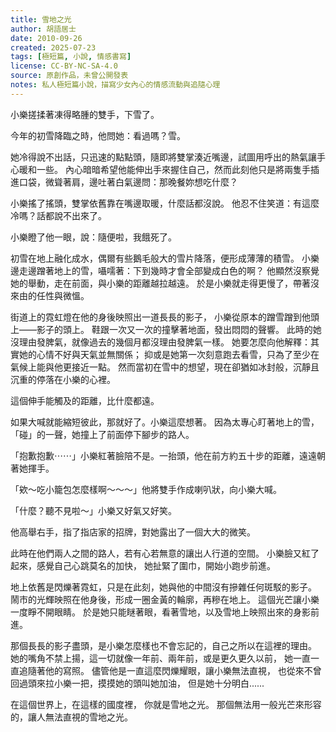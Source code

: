 ```yaml
---
title: 雪地之光
author: 胡語居士
date: 2010-09-26
created: 2025-07-23
tags: [極短篇, 小說, 情感書寫]
license: CC-BY-NC-SA-4.0
source: 原創作品，未曾公開發表
notes: 私人極短篇小說，描寫少女內心的情感流動與追隨心理
---
```


小樂搓揉著凍得略腫的雙手，下雪了。

今年的初雪降臨之時，他問她：看過嗎？雪。

她冷得說不出話，只迅速的點點頭，隨即將雙掌湊近嘴邊，試圖用呼出的熱氣讓手心暖和一些。
內心暗暗希望他能伸出手來握住自己，然而此刻他只是將兩隻手插進口袋，微聳著肩，邊吐著白氣邊問：那晚餐妳想吃什麼？

小樂搖了搖頭，雙掌依舊靠在嘴邊取暖，什麼話都沒說。
他忍不住笑道：有這麼冷嗎？話都說不出來了。

小樂瞪了他一眼，說：隨便啦，我餓死了。

初雪在地上融化成水，偶爾有些鵝毛般大的雪片降落，便形成薄薄的積雪。
小樂邊走邊蹭著地上的雪，囁嚅著：下到幾時才會全部變成白色的啊？
他顯然沒察覺她的舉動，走在前面，與小樂的距離越拉越遠。
於是小樂就走得更慢了，帶著沒來由的任性與微慍。

街道上的霓虹燈在他的身後映照出一道長長的影子，
小樂從原本的蹭雪蹭到他頭上——影子的頭上。
鞋跟一次又一次的撞擊著地面，發出悶悶的聲響。
此時的她沒理由發脾氣，就像過去的幾個月都沒理由發脾氣一樣。
她要怎麼向他解釋：其實她的心情不好與天氣並無關係；
抑或是她第一次刻意跑去看雪，只為了至少在氣候上能與他更接近一點。
然而當初在雪中的想望，現在卻猶如冰封般，沉靜且沉重的停落在小樂的心裡。

這個伸手能觸及的距離，比什麼都遠。

如果大喊就能縮短彼此，那就好了。小樂這麼想著。
因為太專心盯著地上的雪，「碰」的一聲，她撞上了前面停下腳步的路人。

「抱歉抱歉⋯⋯」小樂紅著臉陪不是。一抬頭，他在前方約五十步的距離，遠遠朝著她揮手。

「欸～吃小籠包怎麼樣啊～～～」他將雙手作成喇叭狀，向小樂大喊。

「什麼？聽不見啦～」小樂又好氣又好笑。

他高舉右手，指了指店家的招牌，對她露出了一個大大的微笑。

此時在他們兩人之間的路人，若有心若無意的讓出人行道的空間。
小樂臉又紅了起來，感覺自己心跳莫名的加快，
她扯緊了圍巾，開始小跑步前進。

地上依舊是閃爍著霓虹，只是在此刻，她與他的中間沒有摻雜任何斑駁的影子。
鬧市的光輝映照在他身後，形成一圈金黃的輪廓，再糝在地上。
這個光芒讓小樂一度睜不開眼睛。
於是她只能瞇著眼，看著雪地，以及雪地上映照出來的身影前進。

那個長長的影子盡頭，是小樂怎麼樣也不會忘記的，自己之所以在這裡的理由。
她的嘴角不禁上揚，這一切就像一年前、兩年前，或是更久更久以前，
她一直一直追隨著他的寫照。
儘管他是一直這麼閃爍耀眼，讓小樂無法直視，
也從來不曾回過頭來拉小樂一把，摸摸她的頭叫她加油，
但是她十分明白......

在這個世界上，在這樣的國度裡，
你就是雪地之光。
那個無法用一般光芒來形容的，讓人無法直視的雪地之光。
